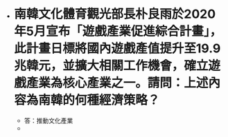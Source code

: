 - # 南韓文化體育觀光部長朴良雨於2020年5月宣布「遊戲產業促進綜合計畫」，此計畫日標將國內遊戲產值提升至19.9兆韓元，並擴大相關工作機會，確立遊戲產業為核心產業之一。請問：上述內容為南韓的何種經濟策略？
	- 答：推動文化產業
	-